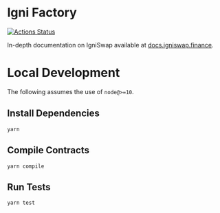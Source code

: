 # Igni Factory

[![Actions Status](https://github.com/igniswap/igni-swap-core/workflows/CI/badge.svg)](https://github.com/igniswap/igni-swap-core/actions)

In-depth documentation on IgniSwap available at [docs.igniswap.finance](https://docs.igniswap.finance/).

# Local Development

The following assumes the use of `node@>=10`.

## Install Dependencies

`yarn`

## Compile Contracts

`yarn compile`

## Run Tests

`yarn test`
